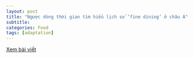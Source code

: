 ```yaml
---
layout: post
title: "Ngược dòng thời gian tìm hiểu lịch sử ‘fine dining’ ở châu Á"
subtitle:
categories: Food
tags: [adaptation]
---
```

[Xem bài viết](https://vietcetera.com/vn/nguoc-dong-thoi-gian-tim-hieu-lich-su-fine-dining-o-chau-a)

